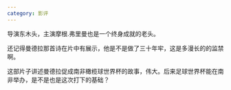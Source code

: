 ```yaml
---
category: 影评
---
```


导演东木头，主演摩根.弗里曼也是一个终身成就的老头。

还记得曼德拉那首诗在片中有展示，他是不是做了三十年牢，这是多漫长的的监禁啊。

这部片子讲述曼德拉促成南非橄榄球世界杯的故事，伟大。后来足球世界杯能在南非举办，是不是也是这次打下的基础？
